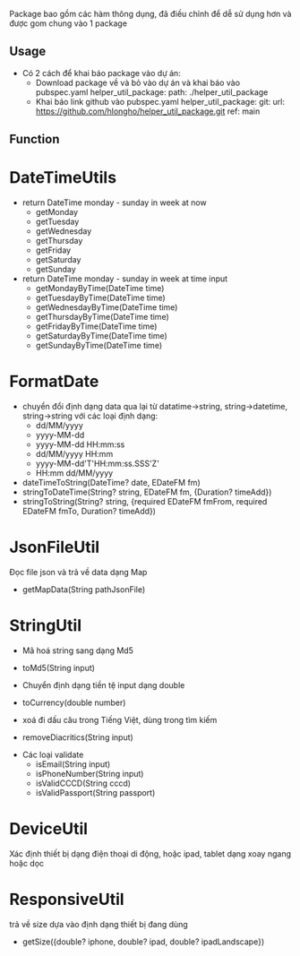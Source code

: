Package bao gồm các hàm thông dụng, đã điều chỉnh để dễ sử dụng hơn và được gom chung vào 1 package

## Usage
- Có 2 cách để khai báo package vào dự án:
    + Download package về và bỏ vào dự án và khai báo vào pubspec.yaml
      helper_util_package:
      path: ./helper_util_package
    + Khai báo link github vào pubspec.yaml
      helper_util_package:
      git:
      url: https://github.com/hlongho/helper_util_package.git
      ref: main

## Function
# DateTimeUtils
- return DateTime monday - sunday in week at now
    + getMonday
    + getTuesday
    + getWednesday
    + getThursday
    + getFriday
    + getSaturday
    + getSunday
- return DateTime monday - sunday in week at time input
    + getMondayByTime(DateTime time)
    + getTuesdayByTime(DateTime time)
    + getWednesdayByTime(DateTime time)
    + getThursdayByTime(DateTime time)
    + getFridayByTime(DateTime time)
    + getSaturdayByTime(DateTime time)
    + getSundayByTime(DateTime time)
# FormatDate
- chuyển đổi định dạng data qua lại từ datatime->string, string->datetime, string->string với các loại định dạng:
    + dd/MM/yyyy
    + yyyy-MM-dd
    + yyyy-MM-dd HH:mm:ss
    + dd/MM/yyyy HH:mm
    + yyyy-MM-dd'T'HH:mm:ss.SSS'Z'
    + HH:mm dd/MM/yyyy
- dateTimeToString(DateTime? date, EDateFM fm)
- stringToDateTime(String? string, EDateFM fm, {Duration? timeAdd})
- stringToString(String? string, {required EDateFM fmFrom, required EDateFM fmTo, Duration? timeAdd})
# JsonFileUtil
Đọc file json và trả về data dạng Map
- getMapData(String pathJsonFile)
# StringUtil
- Mã hoá string sang dạng Md5
+ toMd5(String input)
- Chuyển định dạng tiền tệ input dạng double
+ toCurrency(double number)
- xoá đi dấu câu trong Tiếng Việt, dùng trong tìm kiếm
+ removeDiacritics(String input)
- Các loại validate
    + isEmail(String input)
    + isPhoneNumber(String input)
    + isValidCCCD(String cccd)
    + isValidPassport(String passport)
# DeviceUtil
Xác định thiết bị dạng điện thoại di động, hoặc ipad, tablet dạng xoay ngang hoặc dọc
# ResponsiveUtil
trả về size dựa vào định dạng thiết bị đang dùng
- getSize({double? iphone, double? ipad, double? ipadLandscape})

